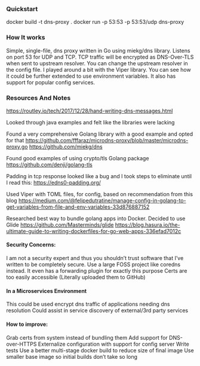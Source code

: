 ### Quickstart
docker build -t dns-proxy .
docker run -p 53:53 -p 53:53/udp dns-proxy

### How It works
Simple, single-file, dns proxy written in Go using miekg/dns library.
Listens on port 53 for UDP and TCP. TCP traffic will be encrypted as DNS-Over-TLS
when sent to upstream resolver. You can change the upstream resolver in the config file.
I played around a bit with the Viper library. You can see how it could be further extended
to use environment variables. It also has support for popular config services.

### Resources And Notes
https://routley.io/tech/2017/12/28/hand-writing-dns-messages.html

Looked through java examples and felt like the libraries were lacking

Found a very comprehensive Golang library with a good example and opted for that
https://github.com/fffaraz/microdns-proxy/blob/master/microdns-proxy.go
https://github.com/miekg/dns

Found good examples of using crypto/tls Golang package
https://github.com/denji/golang-tls

Padding in tcp response looked like a bug and I took steps to eliminate until I read this:
https://edns0-padding.org/

Used Viper with TOML files, for config, based on recommendation from this blog
https://medium.com/@felipedutratine/manage-config-in-golang-to-get-variables-from-file-and-env-variables-33d876887152

Researched best way to bundle golang apps into Docker. Decided to use Glide
https://github.com/Masterminds/glide
https://blog.hasura.io/the-ultimate-guide-to-writing-dockerfiles-for-go-web-apps-336efad7012c

#### Security Concerns:
I am not a security expert and thus you shouldn’t trust software that I’ve written to be completely secure. Use a large FOSS project like coredns instead. It even has a forwarding plugin for exactly this purpose
Certs are too easily accessible (Literally uploaded them to GitHub)

#### In a Microservices Environment
This could be used encrypt dns traffic of applications needing dns resolution
Could assist in service discovery of external/3rd party services

#### How to improve:
Grab certs from system instead of bundling them
Add support for DNS-over-HTTPS
Externalize configuration with support for config server
Write tests
Use a better multi-stage docker build to reduce size of final image
Use smaller base image so initial builds don’t take so long
